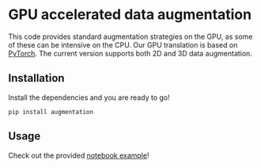 # GPU accelerated data augmentation

This code provides standard augmentation strategies on the GPU, as some of these can be intensive on the CPU. Our GPU translation is based on [PyTorch](https://pytorch.org/). The current version supports both 2D and 3D data augmentation. 

## Installation
Install the dependencies and you are ready to go! 
<pre><code>pip install augmentation</code></pre>

## Usage
Check out the provided [notebook example](test.ipynb)! 
